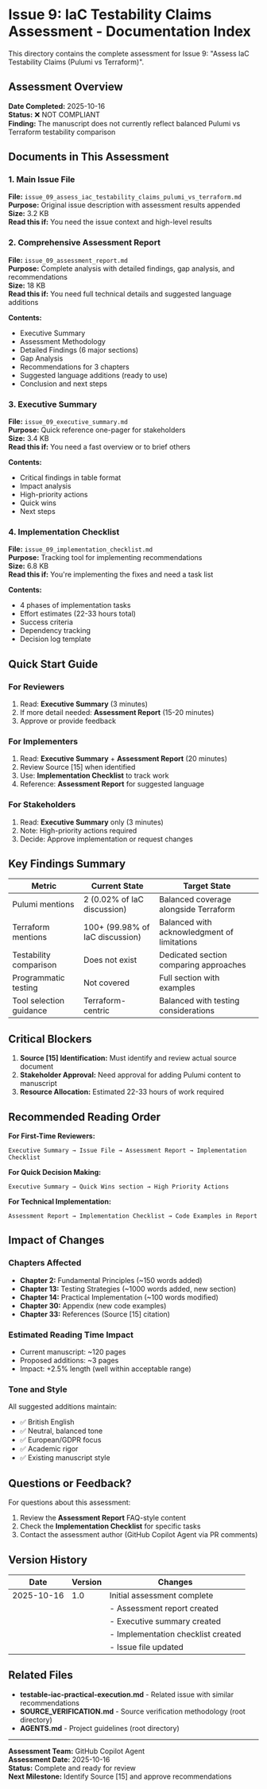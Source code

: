 # Issue 9: IaC Testability Claims Assessment - Documentation Index

This directory contains the complete assessment for Issue 9: "Assess IaC Testability Claims (Pulumi vs Terraform)".

## Assessment Overview

**Date Completed:** 2025-10-16  
**Status:** ❌ NOT COMPLIANT  
**Finding:** The manuscript does not currently reflect balanced Pulumi vs Terraform testability comparison

## Documents in This Assessment

### 1. Main Issue File
**File:** `issue_09_assess_iac_testability_claims_pulumi_vs_terraform.md`  
**Purpose:** Original issue description with assessment results appended  
**Size:** 3.2 KB  
**Read this if:** You need the issue context and high-level results

### 2. Comprehensive Assessment Report
**File:** `issue_09_assessment_report.md`  
**Purpose:** Complete analysis with detailed findings, gap analysis, and recommendations  
**Size:** 18 KB  
**Read this if:** You need full technical details and suggested language additions

**Contents:**
- Executive Summary
- Assessment Methodology
- Detailed Findings (6 major sections)
- Gap Analysis
- Recommendations for 3 chapters
- Suggested language additions (ready to use)
- Conclusion and next steps

### 3. Executive Summary
**File:** `issue_09_executive_summary.md`  
**Purpose:** Quick reference one-pager for stakeholders  
**Size:** 3.4 KB  
**Read this if:** You need a fast overview or to brief others

**Contents:**
- Critical findings in table format
- Impact analysis
- High-priority actions
- Quick wins
- Next steps

### 4. Implementation Checklist
**File:** `issue_09_implementation_checklist.md`  
**Purpose:** Tracking tool for implementing recommendations  
**Size:** 6.8 KB  
**Read this if:** You're implementing the fixes and need a task list

**Contents:**
- 4 phases of implementation tasks
- Effort estimates (22-33 hours total)
- Success criteria
- Dependency tracking
- Decision log template

## Quick Start Guide

### For Reviewers
1. Read: **Executive Summary** (3 minutes)
2. If more detail needed: **Assessment Report** (15-20 minutes)
3. Approve or provide feedback

### For Implementers
1. Read: **Executive Summary** + **Assessment Report** (20 minutes)
2. Review Source [15] when identified
3. Use: **Implementation Checklist** to track work
4. Reference: **Assessment Report** for suggested language

### For Stakeholders
1. Read: **Executive Summary** only (3 minutes)
2. Note: High-priority actions required
3. Decide: Approve implementation or request changes

## Key Findings Summary

| Metric | Current State | Target State |
|--------|--------------|--------------|
| Pulumi mentions | 2 (0.02% of IaC discussion) | Balanced coverage alongside Terraform |
| Terraform mentions | 100+ (99.98% of IaC discussion) | Balanced with acknowledgment of limitations |
| Testability comparison | Does not exist | Dedicated section comparing approaches |
| Programmatic testing | Not covered | Full section with examples |
| Tool selection guidance | Terraform-centric | Balanced with testing considerations |

## Critical Blockers

1. **Source [15] Identification:** Must identify and review actual source document
2. **Stakeholder Approval:** Need approval for adding Pulumi content to manuscript
3. **Resource Allocation:** Estimated 22-33 hours of work required

## Recommended Reading Order

**For First-Time Reviewers:**
```
Executive Summary → Issue File → Assessment Report → Implementation Checklist
```

**For Quick Decision Making:**
```
Executive Summary → Quick Wins section → High Priority Actions
```

**For Technical Implementation:**
```
Assessment Report → Implementation Checklist → Code Examples in Report
```

## Impact of Changes

### Chapters Affected
- **Chapter 2:** Fundamental Principles (~150 words added)
- **Chapter 13:** Testing Strategies (~1000 words added, new section)
- **Chapter 14:** Practical Implementation (~100 words modified)
- **Chapter 30:** Appendix (new code examples)
- **Chapter 33:** References (Source [15] citation)

### Estimated Reading Time Impact
- Current manuscript: ~120 pages
- Proposed additions: ~3 pages
- Impact: +2.5% length (well within acceptable range)

### Tone and Style
All suggested additions maintain:
- ✅ British English
- ✅ Neutral, balanced tone
- ✅ European/GDPR focus
- ✅ Academic rigor
- ✅ Existing manuscript style

## Questions or Feedback?

For questions about this assessment:
1. Review the **Assessment Report** FAQ-style content
2. Check the **Implementation Checklist** for specific tasks
3. Contact the assessment author (GitHub Copilot Agent via PR comments)

## Version History

| Date | Version | Changes |
|------|---------|---------|
| 2025-10-16 | 1.0 | Initial assessment complete |
| | | - Assessment report created |
| | | - Executive summary created |
| | | - Implementation checklist created |
| | | - Issue file updated |

## Related Files

- **testable-iac-practical-execution.md** - Related issue with similar recommendations
- **SOURCE_VERIFICATION.md** - Source verification methodology (root directory)
- **AGENTS.md** - Project guidelines (root directory)

---

**Assessment Team:** GitHub Copilot Agent  
**Assessment Date:** 2025-10-16  
**Status:** Complete and ready for review  
**Next Milestone:** Identify Source [15] and approve recommendations

